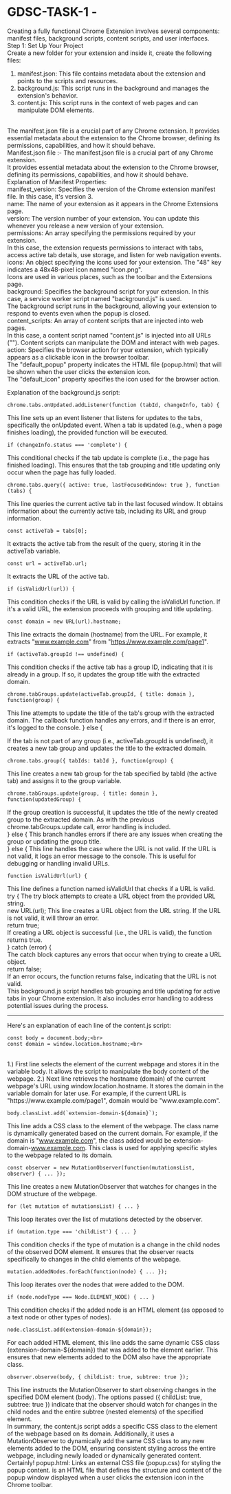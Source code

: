 # GDSC-TASK-1 - 
Creating a fully functional Chrome Extension involves several components: manifest files, background scripts, content scripts, and user interfaces. <br>
Step 1: Set Up Your Project<br>
Create a new folder for your extension and inside it, create the following files:

1. manifest.json: This file contains metadata about the extension and points to the scripts and resources.
2. background.js: This script runs in the background and manages the extension's behavior.
3. content.js: This script runs in the context of web pages and can manipulate DOM elements.
<br>
The manifest.json file is a crucial part of any Chrome extension.
It provides essential metadata about the extension to the Chrome browser, defining its permissions, capabilities, and how it should behave.
<br>
Manifest.json file :-
The manifest.json file is a crucial part of any Chrome extension.<br>
It provides essential metadata about the extension to the Chrome browser, defining its permissions, capabilities, and how it should behave.<br>
Explanation of Manifest Properties:<br>
manifest_version: Specifies the version of the Chrome extension manifest file. In this case, it's version 3.<br>
name: The name of your extension as it appears in the Chrome Extensions page.<br>
version: The version number of your extension. You can update this whenever you release a new version of your extension.<br>
permissions: An array specifying the permissions required by your extension. <br>
In this case, the extension requests permissions to interact with tabs, access active tab details, use storage, and listen for web navigation events.<br>
icons: An object specifying the icons used for your extension. The "48" key indicates a 48x48-pixel icon named "icon.png". <br>
Icons are used in various places, such as the toolbar and the Extensions page.<br>
background: Specifies the background script for your extension. In this case, a service worker script named "background.js" is used. <br>
The background script runs in the background, allowing your extension to respond to events even when the popup is closed.<br>
content_scripts: An array of content scripts that are injected into web pages. <br>
In this case, a content script named "content.js" is injected into all URLs ("<all_urls>"). Content scripts can manipulate the DOM and interact with web pages.<br>
action: Specifies the browser action for your extension, which typically appears as a clickable icon in the browser toolbar. <br>
The "default_popup" property indicates the HTML file (popup.html) that will be shown when the user clicks the extension icon.<br> 
The "default_icon" property specifies the icon used for the browser action.<br>

Explanation of the background.js script:
```
chrome.tabs.onUpdated.addListener(function (tabId, changeInfo, tab) {
```
This line sets up an event listener that listens for updates to the tabs, specifically the onUpdated event. When a tab is updated (e.g., when a page finishes loading), the provided function will be executed.
```
if (changeInfo.status === 'complete') {
```
This conditional checks if the tab update is complete (i.e., the page has finished loading). 
This ensures that the tab grouping and title updating only occur when the page has fully loaded.
```
chrome.tabs.query({ active: true, lastFocusedWindow: true }, function (tabs) {
```
This line queries the current active tab in the last focused window. It obtains information about the currently active tab, including its URL and group information.
```
const activeTab = tabs[0];
```
It extracts the active tab from the result of the query, storing it in the activeTab variable.
```
const url = activeTab.url;
```
It extracts the URL of the active tab.
```
if (isValidUrl(url)) {
```
This condition checks if the URL is valid by calling the isValidUrl function. If it's a valid URL, the extension proceeds with grouping and title updating.
```
const domain = new URL(url).hostname;
```
This line extracts the domain (hostname) from the URL. For example, it extracts "www.example.com" from "https://www.example.com/page1".
```
if (activeTab.groupId !== undefined) {
```
This condition checks if the active tab has a group ID, indicating that it is already in a group. If so, it updates the group title with the extracted domain.
```
chrome.tabGroups.update(activeTab.groupId, { title: domain }, function(group) {
```
This line attempts to update the title of the tab's group with the extracted domain. The callback function handles any errors, and if there is an error, it's logged to the console.
} else {

If the tab is not part of any group (i.e., activeTab.groupId is undefined), it creates a new tab group and updates the title to the extracted domain.
```
chrome.tabs.group({ tabIds: tabId }, function(group) {
```
This line creates a new tab group for the tab specified by tabId (the active tab) and assigns it to the group variable.
```
chrome.tabGroups.update(group, { title: domain }, function(updatedGroup) {
```
If the group creation is successful, it updates the title of the newly created group to the extracted domain. As with the previous chrome.tabGroups.update call, error handling is included.<br>
} else {
This branch handles errors if there are any issues when creating the group or updating the group title.<br>
} else {
This line handles the case where the URL is not valid. If the URL is not valid, it logs an error message to the console. This is useful for debugging or handling invalid URLs.<br>
```
function isValidUrl(url) {
```
This line defines a function named isValidUrl that checks if a URL is valid.<br>
try {
The try block attempts to create a URL object from the provided URL string.<br>
new URL(url);
This line creates a URL object from the URL string. If the URL is not valid, it will throw an error.<br>
return true;<br>
If creating a URL object is successful (i.e., the URL is valid), the function returns true.<br>
} catch (error) {<br>
The catch block captures any errors that occur when trying to create a URL object.<br>
return false;<br>
If an error occurs, the function returns false, indicating that the URL is not valid.<br>
This background.js script handles tab grouping and title updating for active tabs in your Chrome extension. It also includes error handling to address potential issues during the process.<br>
***********************************************************************************************************************************************************************
Here's an explanation of each line of the content.js script:<br>
```
const body = document.body;<br>
const domain = window.location.hostname;<br>
```
<br>
1.) First line selects the <body> element of the current webpage and stores it in the variable body. 
It allows the script to manipulate the body content of the webpage.
2.) Next  line retrieves the hostname (domain) of the current webpage's URL using window.location.hostname. 
It stores the domain in the variable domain for later use. For example, if the current URL is "https://www.example.com/page1", domain would be "www.example.com".

```
body.classList.add(`extension-domain-${domain}`);
```
This line adds a CSS class to the <body> element of the webpage. 
The class name is dynamically generated based on the current domain. 
For example, if the domain is "www.example.com", the class added would be extension-domain-www.example.com. 
This class is used for applying specific styles to the webpage related to its domain.
```
const observer = new MutationObserver(function(mutationsList, observer) { ... });
```
This line creates a new MutationObserver that watches for changes in the DOM structure of the webpage.
```
for (let mutation of mutationsList) { ... }
```
This loop iterates over the list of mutations detected by the observer.
```
if (mutation.type === 'childList') { ... }
```
This condition checks if the type of mutation is a change in the child nodes of the observed DOM element. It ensures that the observer reacts specifically to changes in the child elements of the webpage.
```
mutation.addedNodes.forEach(function(node) { ... });
```
This loop iterates over the nodes that were added to the DOM.
```
if (node.nodeType === Node.ELEMENT_NODE) { ... }
```
This condition checks if the added node is an HTML element (as opposed to a text node or other types of nodes).
```
node.classList.add(extension-domain-${domain});
```
For each added HTML element, this line adds the same dynamic CSS class (extension-domain-${domain}) that was added to the <body> element earlier. 
This ensures that new elements added to the DOM also have the appropriate class.

```
observer.observe(body, { childList: true, subtree: true });
```
This line instructs the MutationObserver to start observing changes in the specified DOM element (body). 
The options passed ({ childList: true, subtree: true }) indicate that the observer should watch for changes in the child nodes and 
the entire subtree (nested elements) of the specified element.
<br>
In summary, the content.js script adds a specific CSS class to the <body> element of the webpage based on its domain. 
Additionally, it uses a MutationObserver to dynamically add the same CSS class to any new elements added to the DOM, ensuring consistent 
styling across the entire webpage, including newly loaded or dynamically generated content.
<br>
Certainly! popup.html<link rel="stylesheet" href="popup.css">: 
Links an external CSS file (popup.css) for styling the popup content. is an HTML file that defines the structure and content of the popup window displayed
when a user clicks the extension icon in the Chrome toolbar. 


